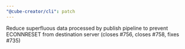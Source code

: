 ```yaml
---
"@cube-creator/cli": patch
---
```


Reduce superfluous data processed by publish pipeline to prevent ECONNRESET from destination server (closes #756, closes #758, fixes #735)
